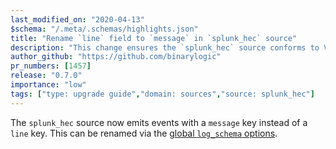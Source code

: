 ```yaml
---
last_modified_on: "2020-04-13"
$schema: "/.meta/.schemas/highlights.json"
title: "Rename `line` field to `message` in `splunk_hec` source"
description: "This change ensures the `splunk_hec` source conforms to Vector's schema"
author_github: "https://github.com/binarylogic"
pr_numbers: [1457]
release: "0.7.0"
importance: "low"
tags: ["type: upgrade guide","domain: sources","source: splunk_hec"]
---
```


The `splunk_hec` source now emits events with a `message` key instead of a
`line` key. This can be renamed via the [global `log_schema`
options][docs.reference.global-options#log_schema].


[docs.reference.global-options#log_schema]: /docs/reference/global-options/#log_schema
